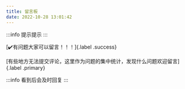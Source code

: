 ```yaml
---
title: 留言板
date: 2022-10-28 13:01:42
---
```



:::info
提示提示
:::




[:heavy_check_mark:有问题大家可以留言！！！]{.label .success}


[有些地方无法提交评论，这里作为问题的集中统计，发现什么问题欢迎留言]{.label .primary}




:::info
看到后会及时回复
:::



